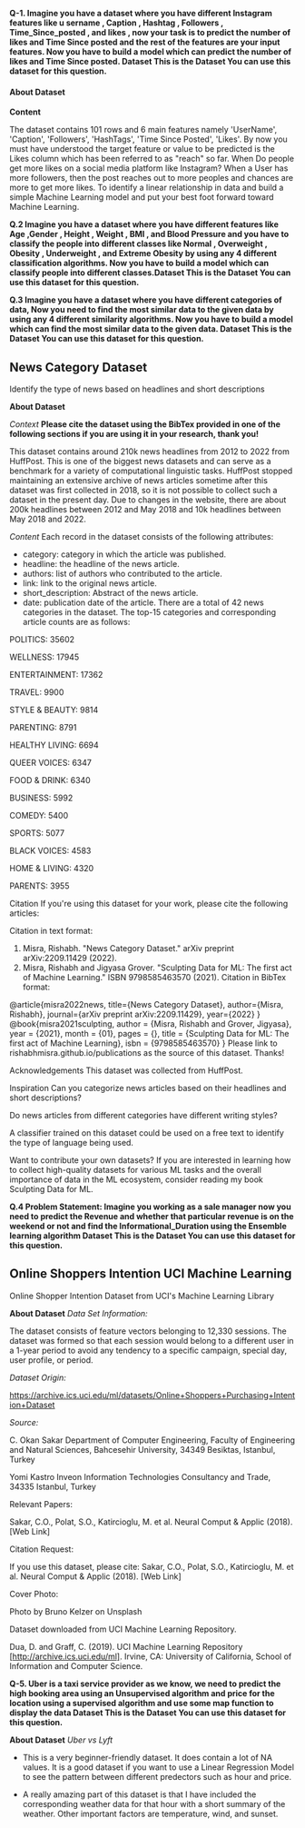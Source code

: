 **Q-1. Imagine you have a dataset where you have different Instagram features like u sername , Caption , Hashtag , Followers , Time_Since_posted , and likes , now your task is to predict the number of likes and Time Since posted and the rest of the features are your input features. Now you have to build a model which can predict the number of likes and Time Since posted. Dataset This is the Dataset You can use this dataset for this question.**

#### **About Dataset**

**Content**

The dataset contains 101 rows and 6 main features namely 'UserName', 'Caption', 'Followers', 'HashTags', 'Time Since Posted', 'Likes'. By now you must have understood the target feature or value to be predicted is the Likes column which has been referred to as "reach" so far.
When Do people get more likes on a social media platform like Instagram?
When a User has more followers, then the post reaches out to more peoples and chances are more to get more likes. To identify a linear relationship in data and build a simple Machine Learning model and put your best foot forward toward Machine Learning.






**Q.2 Imagine you have a dataset where you have different features like Age ,Gender , Height , Weight , BMI , and Blood Pressure and you have to classify the people into different classes like Normal , Overweight , Obesity , Underweight , and Extreme Obesity by using any 4 different classification algorithms. Now you have to build a model which can classify people into different classes.Dataset This is the Dataset You can use this dataset for this question.**





**Q.3 Imagine you have a dataset where you have different categories of data, Now you need to find the most similar data to the given data by using any 4 different similarity algorithms. Now you have to build a model which can find the most similar data to the given data. Dataset This is the Dataset You can use this dataset for this question.**

## News Category Dataset

Identify the type of news based on headlines and short descriptions


**About Dataset**

*Context*
**Please cite the dataset using the BibTex provided in one of the following sections if you are using it in your research, thank you!**

This dataset contains around 210k news headlines from 2012 to 2022 from HuffPost. This is one of the biggest news datasets and can serve as a benchmark for a variety of computational linguistic tasks. HuffPost stopped maintaining an extensive archive of news articles sometime after this dataset was first collected in 2018, so it is not possible to collect such a dataset in the present day. Due to changes in the website, there are about 200k headlines between 2012 and May 2018 and 10k headlines between May 2018 and 2022.

*Content*
Each record in the dataset consists of the following attributes:

- category: category in which the article was published.
- headline: the headline of the news article.
- authors: list of authors who contributed to the article.
- link: link to the original news article.
- short_description: Abstract of the news article.
- date: publication date of the article.
There are a total of 42 news categories in the dataset. The top-15 categories and corresponding article counts are as follows:

POLITICS: 35602

WELLNESS: 17945

ENTERTAINMENT: 17362

TRAVEL: 9900

STYLE & BEAUTY: 9814

PARENTING: 8791

HEALTHY LIVING: 6694

QUEER VOICES: 6347

FOOD & DRINK: 6340

BUSINESS: 5992

COMEDY: 5400

SPORTS: 5077

BLACK VOICES: 4583

HOME & LIVING: 4320

PARENTS: 3955

Citation
If you're using this dataset for your work, please cite the following articles:

Citation in text format:

1. Misra, Rishabh. "News Category Dataset." arXiv preprint arXiv:2209.11429 (2022).
2. Misra, Rishabh and Jigyasa Grover. "Sculpting Data for ML: The first act of Machine Learning." ISBN 9798585463570 (2021).
Citation in BibTex format:

@article{misra2022news,
  title={News Category Dataset},
  author={Misra, Rishabh},
  journal={arXiv preprint arXiv:2209.11429},
  year={2022}
}
@book{misra2021sculpting,
  author = {Misra, Rishabh and Grover, Jigyasa},
  year = {2021},
  month = {01},
  pages = {},
  title = {Sculpting Data for ML: The first act of Machine Learning},
  isbn = {9798585463570}
}
Please link to rishabhmisra.github.io/publications as the source of this dataset. Thanks!

Acknowledgements
This dataset was collected from HuffPost.

Inspiration
Can you categorize news articles based on their headlines and short descriptions?

Do news articles from different categories have different writing styles?

A classifier trained on this dataset could be used on a free text to identify the type of language being used.

Want to contribute your own datasets?
If you are interested in learning how to collect high-quality datasets for various ML tasks and the overall importance of data in the ML ecosystem, consider reading my book Sculpting Data for ML.



**Q.4 Problem Statement: Imagine you working as a sale manager now you need to predict the Revenue and whether that particular revenue is on the weekend or not and find the Informational_Duration using the Ensemble learning algorithm Dataset This is the Dataset You can use this dataset for this question.**

## Online Shoppers Intention UCI Machine Learning
Online Shopper Intention Dataset from UCI's Machine Learning Library

**About Dataset**
*Data Set Information:*

The dataset consists of feature vectors belonging to 12,330 sessions.
The dataset was formed so that each session
would belong to a different user in a 1-year period to avoid
any tendency to a specific campaign, special day, user
profile, or period.

*Dataset Origin:*

https://archive.ics.uci.edu/ml/datasets/Online+Shoppers+Purchasing+Intention+Dataset

*Source:*

C. Okan Sakar
Department of Computer Engineering, Faculty of
Engineering and Natural Sciences, Bahcesehir University,
34349 Besiktas, Istanbul, Turkey

Yomi Kastro
Inveon Information Technologies Consultancy and Trade,
34335 Istanbul, Turkey

Relevant Papers:

Sakar, C.O., Polat, S.O., Katircioglu, M. et al. Neural Comput & Applic (2018). [Web Link]

Citation Request:

If you use this dataset, please cite:
Sakar, C.O., Polat, S.O., Katircioglu, M. et al. Neural Comput & Applic (2018). [Web Link]

Cover Photo:

Photo by Bruno Kelzer on Unsplash

Dataset downloaded from UCI Machine Learning Repository.

Dua, D. and Graff, C. (2019). UCI Machine Learning Repository [http://archive.ics.uci.edu/ml]. Irvine, CA: University of California, School of Information and Computer Science.



**Q-5. Uber is a taxi service provider as we know, we need to predict the high booking area using an Unsupervised algorithm and price for the location using a supervised algorithm and use some map function to display the data Dataset This is the Dataset You can use this dataset for this question.**

**About Dataset**
*Uber vs Lyft*
- This is a very beginner-friendly dataset. It does contain a lot of NA values. It is a good dataset if you want to use a Linear Regression Model to see the pattern between different predectors such as hour and price.

- A really amazing part of this dataset is that I have included the corresponding weather data for that hour with a short summary of the weather. Other important factors are temperature, wind, and sunset.
